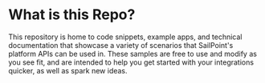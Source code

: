 # What is this Repo?
This repository is home to code snippets, example apps, and technical documentation that showcase a variety of scenarios that SailPoint's platform APIs can be used in.  These samples are free to use and modify as you see fit, and are intended to help you get started with your integrations quicker, as well as spark new ideas.
